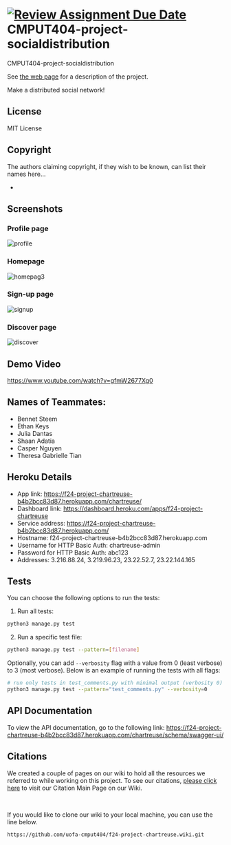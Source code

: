 [![Review Assignment Due Date](https://classroom.github.com/assets/deadline-readme-button-22041afd0340ce965d47ae6ef1cefeee28c7c493a6346c4f15d667ab976d596c.svg)](https://classroom.github.com/a/zUKWOP3z)
CMPUT404-project-socialdistribution
===================================

CMPUT404-project-socialdistribution

See [the web page](https://uofa-cmput404.github.io/general/project.html) for a description of the project.

Make a distributed social network!

## License

MIT License

## Copyright

The authors claiming copyright, if they wish to be known, can list their names here...

* 

## Screenshots

### Profile page
![profile](https://github.com/user-attachments/assets/9d59c280-3465-4c45-913e-9c8db2ca8b88)


### Homepage
![homepag3](https://github.com/user-attachments/assets/24eae1d5-8b50-43d7-acac-c6727fd3a70c)


### Sign-up page
![signup](https://github.com/user-attachments/assets/1ce67b59-b137-4906-aac2-5ddf8c45ce6e)

### Discover page
![discover](https://github.com/user-attachments/assets/cd75c512-e974-4272-90b2-5b90be155c48)


## Demo Video
https://www.youtube.com/watch?v=gfmW2677Xg0

## Names of Teammates:
* Bennet Steem
* Ethan Keys
* Julia Dantas
* Shaan Adatia
* Casper Nguyen
* Theresa Gabrielle Tian

## Heroku Details
* App link: https://f24-project-chartreuse-b4b2bcc83d87.herokuapp.com/chartreuse/
* Dashboard link: https://dashboard.heroku.com/apps/f24-project-chartreuse
* Service address: https://f24-project-chartreuse-b4b2bcc83d87.herokuapp.com/
* Hostname: f24-project-chartreuse-b4b2bcc83d87.herokuapp.com
* Username for HTTP Basic Auth: chartreuse-admin
* Password for HTTP Basic Auth: abc123
* Addresses:  3.216.88.24, 3.219.96.23, 23.22.52.7, 23.22.144.165

## Tests
You can choose the following options to run the tests:

1. Run all tests:

```sh
python3 manage.py test
```

2. Run a specific test file:

```sh
python3 manage.py test --pattern=[filename]
```

Optionally, you can add `--verbosity` flag with a value from 0 (least verbose) to 3 (most verbose). Below is an example of running the tests with all flags:

```sh
# run only tests in test_comments.py with minimal output (verbosity 0)
python3 manage.py test --pattern="test_comments.py" --verbosity=0
```

## API Documentation
To view the API documentation, go to the following link: https://f24-project-chartreuse-b4b2bcc83d87.herokuapp.com/chartreuse/schema/swagger-ui/

## Citations
We created a couple of pages on our wiki to hold all the resources we referred to while working on this project. To see our citations, [please click here](https://github.com/uofa-cmput404/f24-project-chartreuse/wiki/Citations-Main-Page) to visit our Citation Main Page on our Wiki. 

<br>

If you would like to clone our wiki to your local machine, you can use the line below.
```
https://github.com/uofa-cmput404/f24-project-chartreuse.wiki.git
```



